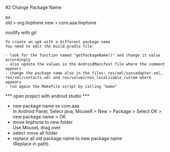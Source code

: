 #2 Change Package Name

ex.    
old > org.linphone
new > com.aaa.linphone

modify with git
```
To create an apk with a different package name
You need to edit the build.gradle file:

- look for the function named "getPackageName()" and change it value accordingly
- also update the values in the AndroidManifest file where the comment appears
- change the package name also in the files: res/xml/syncadapter.xml, res/xml/contacts.xml and res/values/non_localizable_custom where appears
- run again the Makefile script by calling "make"
```

*** open project with android studio ***   
- new package name ex com.aaa    
In Android Panel, Select java, MouseR > New > Package > Select OK > new package name > OK
- move linphone to new folder    
Use MouseL drag over
- select move all folder
- replace all old package name to new package name    
(Replace in path)
